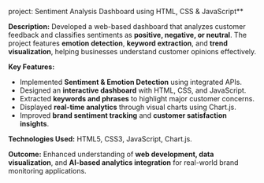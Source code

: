 project: Sentiment Analysis Dashboard using HTML, CSS & JavaScript**

**Description:**
Developed a web-based dashboard that analyzes customer feedback and classifies sentiments as **positive, negative, or neutral**. The project features **emotion detection**, **keyword extraction**, and **trend visualization**, helping businesses understand customer opinions effectively.

**Key Features:**

* Implemented **Sentiment & Emotion Detection** using integrated APIs.
* Designed an **interactive dashboard** with HTML, CSS, and JavaScript.
* Extracted **keywords and phrases** to highlight major customer concerns.
* Displayed **real-time analytics** through visual charts using Chart.js.
* Improved **brand sentiment tracking** and **customer satisfaction insights**.

**Technologies Used:**
HTML5, CSS3, JavaScript, Chart.js.

**Outcome:**
Enhanced understanding of **web development, data visualization**, and **AI-based analytics integration** for real-world brand monitoring applications.
